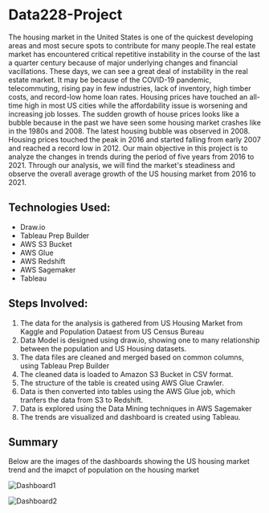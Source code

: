 # Data228-Project
The housing market in the United States is one of the quickest developing areas and most secure spots to contribute for many people.The real estate market has encountered critical repetitive instability in the course of the last a quarter century because of major underlying changes and financial vacillations. These days, we can see a great deal of instability in the real estate market. It may be because of the COVID-19 pandemic, telecommuting, rising pay in few industries, lack of inventory, high timber costs, and record-low home loan rates. Housing prices have touched an all-time high in most US cities while the affordability issue is worsening and increasing job losses. The sudden growth of house prices looks like a bubble because in the past we have seen some housing market crashes like in the 1980s and 2008. The latest housing bubble was observed in 2008. Housing prices touched the peak in 2016 and started falling from early 2007 and reached a record low in 2012. Our main objective in this project is to analyze the changes in trends during the period of five years from 2016 to 2021. Through our analysis, we will find the market's steadiness and observe the overall average growth of the US housing market from 2016 to 2021.

## Technologies Used:

- Draw.io
- Tableau Prep Builder 
- AWS S3 Bucket
- AWS Glue
- AWS Redshift
- AWS Sagemaker
- Tableau 

## Steps Involved:

1) The data for the analysis is gathered from US Housing Market from Kaggle and Population Dataest from US Census Bureau
2) Data Model is designed using draw.io, showing one to many relationship between the population and US Housing datasets.
3) The data files are cleaned and merged based on common columns, using Tableau Prep Builder
4) The cleaned data is loaded to Amazon S3 Bucket in CSV format.
5) The structure of the table is created using AWS Glue Crawler.
6) Data is then converted into tables using the AWS Glue job, which tranfers the data from S3 to Redshift.
7) Data is explored using the Data Mining techniques in AWS Sagemaker
8) The trends are visualized and dashboard is created using Tableau.

## Summary

Below are the images of the dashboards showing the US housing market trend and the imapct of population on the housing market

![Dashboard1](https://user-images.githubusercontent.com/49642360/153700748-b84e79f3-d6b5-4ecd-ac2e-a57d989c6e50.png)


![Dashboard2](https://user-images.githubusercontent.com/49642360/153700761-ee9ec6b8-3151-4986-97f5-03d453417cc7.png)



